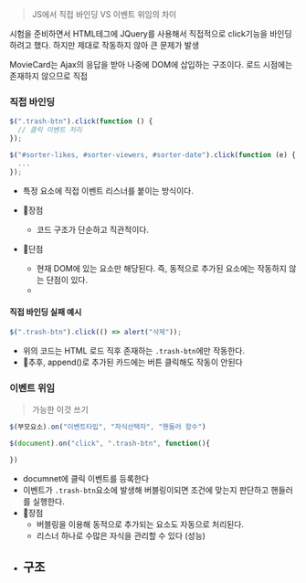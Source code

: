 > JS에서 직접 바인딩 VS 이벤트 위임의 차이

시험을 준비하면서 HTML테그에 JQuery를 사용해서 직접적으로 click기능을 바인딩하려고 했다.
하지만 제대로 작동하지 않아 큰 문제가 발생 

MovieCard는 Ajax의 응답을 받아 나중에 DOM에 삽입하는 구조이다.
로드 시점에는 존재하지 않으므로 직접 

### 직접 바인딩 
```javascript
$(".trash-btn").click(function () {
  // 클릭 이벤트 처리
});

$("#sorter-likes, #sorter-viewers, #sorter-date").click(function (e) {
  ...
});
```
- 특정 요소에 직접 이벤트 리스너를 붙이는 방식이다.
- 💙장점
	- 코드 구조가 단순하고 직관적이다.
	
- 💢단점 
	- 현재 DOM에 있는 요소만 해당된다. 즉, 동적으로 추가된 요소에는 작동하지 않는 단점이 있다.
	- 

#### 직접 바인딩 실패 예시 
```js
$(".trash-btn").click(() => alert("삭제"));
```
- 위의 코드는 HTML 로드 직후 존재하는 `.trash-btn`에만 작동한다.
- 💢추후, append()로 추가된 카드에는 버튼 클릭해도 작동이 안된다 


### 이벤트 위임 
> 가능한 이것 쓰기 
```javascript
$(부모요소).on("이벤트타입", "자식선택자", "핸들러 함수")

$(document).on("click", ".trash-btn", function(){

})
```
- documnet에 클릭 이벤트를 등록한다
- 이벤트가 `.trash-btn`요소에 발생해 버블링이되면 조건에 맞는지 판단하고 핸들러를 실행한다.
- 💙장점
	- 버블링을 이용해 동적으로 추가되는 요소도 자동으로 처리된다.
	- 리스너 하나로 수많은 자식을 관리할 수 있다 (성능)
- 구조 
	- 
